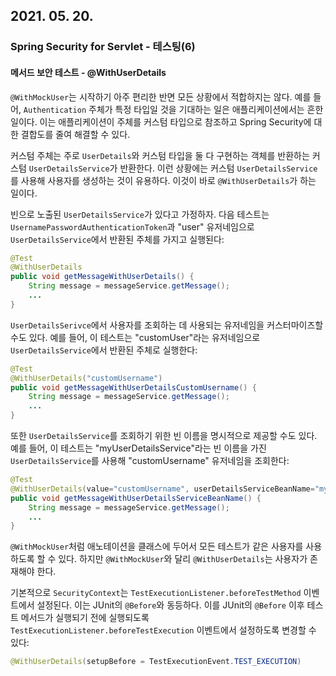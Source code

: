 ## 2021. 05. 20.

### Spring Security for Servlet - 테스팅(6)

#### 메서드 보안 테스트 - @WithUserDetails

`@WithMockUser`는 시작하기 아주 편리한 반면 모든 상황에서 적합하지는 않다. 예를 들어, `Authentication` 주체가 특정 타입일 것을 기대하는 일은 애플리케이션에서는 흔한 일이다. 이는 애플리케이션이 주체를 커스텀 타입으로 참조하고 Spring Security에 대한 결합도를 줄여 해결할 수 있다.

커스텀 주체는 주로 `UserDetails`와 커스텀 타입을 둘 다 구현하는 객체를 반환하는 커스텀 `UserDetailsService`가 반환한다. 이런 상황에는 커스텀 `UserDetailsService`를 사용해 사용자를 생성하는 것이 유용하다. 이것이 바로 `@WithUserDetails`가 하는 일이다.

빈으로 노출된 `UserDetailsService`가 있다고 가정하자. 다음 테스트는 `UsernamePasswordAuthenticationToken`과 "user" 유저네임으로 `UserDetailsService`에서 반환된 주체를 가지고 실행된다:

```java
@Test
@WithUserDetails
public void getMessageWithUserDetails() {
    String message = messageService.getMessage();
    ...
}
```

`UserDetailsSerivce`에서 사용자를 조회하는 데 사용되는 유저네임을 커스터마이즈할 수도 있다. 예를 들어, 이 테스트는 "customUser"라는 유저네임으로 `UserDetailsService`에서 반환된 주체로 실행한다:

```java
@Test
@WithUserDetails("customUsername")
public void getMessageWithUserDetailsCustomUsername() {
    String message = messageService.getMessage();
    ...
}
```

또한 `UserDetailsService`를 조회하기 위한 빈 이름을 명시적으로 제공할 수도 있다. 예를 들어, 이 테스트는 "myUserDetailsService"라는 빈 이름을 가진 `UserDetailsService`를 사용해 "customUsername" 유저네임을 조회한다:

```java
@Test
@WithUserDetails(value="customUsername", userDetailsServiceBeanName="myUserDetailsService")
public void getMessageWithUserDetailsServiceBeanName() {
    String message = messageService.getMessage();
    ...
}
```

`@WithMockUser`처럼 애노테이션을 클래스에 두어서 모든 테스트가 같은 사용자를 사용하도록 할 수 있다. 하지만 `@WithMockUser`와 달리 `@WithUserDetails`는 사용자가 존재해야 한다.

기본적으로 `SecurityContext`는 `TestExecutionListener.beforeTestMethod` 이벤트에서 설정된다. 이는 JUnit의 `@Before`와 동등하다. 이를 JUnit의 `@Before` 이후 테스트 메서드가 실행되기 전에 실행되도록 `TestExecutionListener.beforeTestExecution` 이벤트에서 설정하도록 변경할 수 있다:

```java
@WithUserDetails(setupBefore = TestExecutionEvent.TEST_EXECUTION)
```

